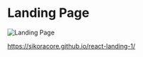 # Landing Page
![Landing Page](https://https://i.ibb.co/9yvBshj/aaaaaaaaaaaa.png)

https://sikoracore.github.io/react-landing-1/
